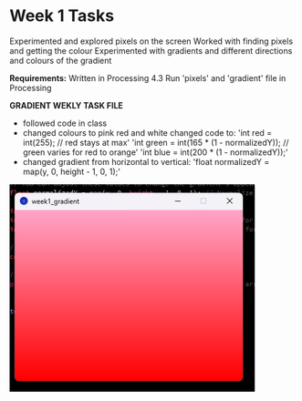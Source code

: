 # Week 1 Tasks

Experimented and explored pixels on the screen
Worked with finding pixels and getting the colour
Experimented with gradients and different directions and colours of the gradient

**Requirements:**
Written in Processing 4.3
Run 'pixels' and 'gradient' file in Processing


**GRADIENT WEKLY TASK FILE**

- followed code in class
- changed colours to pink red and white 
changed code to:
    'int red = int(255); // red stays at max'
    'int green = int(165 * (1 - normalizedY)); // green varies for red to orange'
    'int blue = int(200 * (1 - normalizedY));'
- changed gradient from horizontal to vertical:
    'float normalizedY = map(y, 0, height - 1, 0, 1);'
    
![alt text](images/image-1.png)
    
